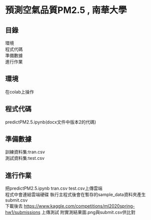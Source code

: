 預測空氣品質PM2.5 , 南華大學
=====
目錄
----
環境<br>程式代碼<br> 準備數據<br> 進行作業<br>

環境
----
在colab上操作 

程式代碼
----
predictPM2.5.ipynb(docx文件中版本2的代碼)<br>

準備數據
----
訓練資料集:tran.csv<br>
測試資料集:test.csv<br>

進行作業
----
把predictPM2.5.ipynb tran.csv test.csv上傳雲端<br>
程式中會連結雲端硬碟 
執行主程式後會在暫存的sample_data資料夾產生submit.csv<br>
下載後去 https://www.kaggle.com/competitions/ml2020spring-hw1/submissions 上傳測試
附實測結果圖.png與submit.csv供比對
